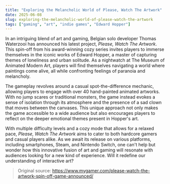 ```yaml
---
title: "Exploring the Melancholic World of Please, Watch The Artwork"
date: 2025-06-08
slug: exploring-the-melancholic-world-of-please-watch-the-artwork
tags: ["gaming", "art", "indie games", "Edward Hopper"]
---
```


In an intriguing blend of art and gaming, Belgian solo developer Thomas Waterzooi has announced his latest project, *Please, Watch The Artwork*. This spin-off from his award-winning cozy series invites players to immerse themselves in the iconic works of Edward Hopper, a master of capturing themes of loneliness and urban solitude. As a nightwatch at The Museum of Animated Modern Art, players will find themselves navigating a world where paintings come alive, all while confronting feelings of paranoia and melancholy.

The gameplay revolves around a casual spot-the-difference mechanic, allowing players to engage with over 40 hand-painted animated artworks. With no jump scares or traditional monsters, the game instead evokes a sense of isolation through its atmosphere and the presence of a sad clown that moves between the canvases. This unique approach not only makes the game accessible to a wide audience but also encourages players to reflect on the deeper emotional themes present in Hopper's art.

With multiple difficulty levels and a cozy mode that allows for a relaxed pace, *Please, Watch The Artwork* aims to cater to both hardcore gamers and casual players alike. As we await its release on various platforms, including smartphones, Steam, and Nintendo Switch, one can't help but wonder how this innovative fusion of art and gaming will resonate with audiences looking for a new kind of experience. Will it redefine our understanding of interactive art?

> Original source: https://www.mygamer.com/please-watch-the-artwork-spin-off-game-announced/